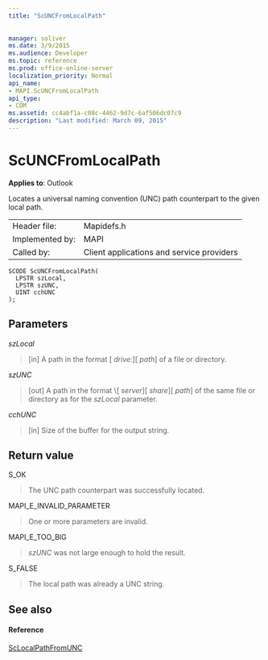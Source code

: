 ```yaml
---
title: "ScUNCFromLocalPath"
 
 
manager: soliver
ms.date: 3/9/2015
ms.audience: Developer
ms.topic: reference
ms.prod: office-online-server
localization_priority: Normal
api_name:
- MAPI.ScUNCFromLocalPath
api_type:
- COM
ms.assetid: cc4abf1a-c08c-4462-9d7c-6af506dc07c9
description: "Last modified: March 09, 2015"
---
```


# ScUNCFromLocalPath

  
  
**Applies to**: Outlook 
  
Locates a universal naming convention (UNC) path counterpart to the given local path.
  
|||
|:-----|:-----|
|Header file:  <br/> |Mapidefs.h  <br/> |
|Implemented by:  <br/> |MAPI  <br/> |
|Called by:  <br/> |Client applications and service providers  <br/> |
   
```
SCODE ScUNCFromLocalPath(
  LPSTR szLocal,
  LPSTR szUNC,
  UINT cchUNC
);
```

## Parameters

 _szLocal_
  
> [in] A path in the format [ _drive:_]\[ _path_] of a file or directory.
    
 _szUNC_
  
> [out] A path in the format \\[ _server_]\[ _share_]\[ _path_] of the same file or directory as for the  _szLocal_ parameter. 
    
 _cchUNC_
  
> [in] Size of the buffer for the output string.
    
## Return value

S_OK
  
> The UNC path counterpart was successfully located.
    
MAPI_E_INVALID_PARAMETER
  
> One or more parameters are invalid.
    
MAPI_E_TOO_BIG
  
>  _szUNC_ was not large enough to hold the result. 
    
S_FALSE
  
> The local path was already a UNC string.
    
## See also

#### Reference

[ScLocalPathFromUNC](sclocalpathfromunc.md)

